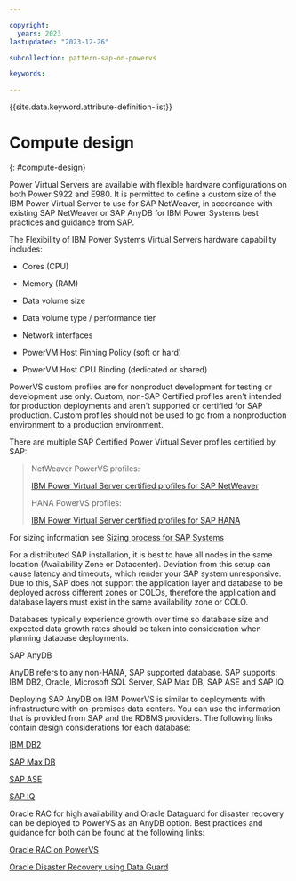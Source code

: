 ```yaml
---

copyright:
  years: 2023
lastupdated: "2023-12-26"

subcollection: pattern-sap-on-powervs

keywords:

---
```


{{site.data.keyword.attribute-definition-list}}

# Compute design
{: #compute-design}

Power Virtual Servers are available with flexible hardware
configurations on both Power S922 and E980. It is permitted to define a
custom size of the IBM Power Virtual Server to use for SAP NetWeaver, in
accordance with existing SAP NetWeaver or SAP AnyDB for IBM Power
Systems best practices and guidance from SAP.

The Flexibility of IBM Power Systems Virtual Servers hardware capability
includes:

-   Cores (CPU)

-   Memory (RAM)

-   Data volume size

-   Data volume type / performance tier

-   Network interfaces

-   PowerVM Host Pinning Policy (soft or hard)

-   PowerVM Host CPU Binding (dedicated or shared)

PowerVS custom profiles are for nonproduct development for testing or
development use only. Custom, non-SAP Certified profiles aren\'t
intended for production deployments and aren\'t supported or certified
for SAP production. Custom profiles should not be used to go from a
nonproduction environment to a production environment.

There are multiple SAP Certified Power Virtual Sever profiles certified
by SAP:

> NetWeaver PowerVS profiles:
>
> [IBM Power Virtual Server certified profiles for SAP
> NetWeaver](https://cloud.ibm.com/docs/sap?topic=sap-nw-iaas-offerings-profiles-power-vs)
>
> HANA PowerVS profiles:
>
> [IBM Power Virtual Server certified profiles for SAP
> HANA](https://cloud.ibm.com/docs/sap?topic=sap-hana-iaas-offerings-profiles-power-vs)

For sizing information see [Sizing process for SAP
Systems](https://cloud.ibm.com/docs/sap?topic=sap-sizing&interface=ui)

For a distributed SAP installation, it is best to have all nodes in the
same location (Availability Zone or Datacenter). Deviation from this
setup can cause latency and timeouts, which render your SAP system
unresponsive. Due to this, SAP does not support the application layer
and database to be deployed across different zones or COLOs, therefore
the application and database layers must exist in the same availability
zone or COLO.

Databases typically experience growth over time so database size and
expected data growth rates should be taken into consideration when
planning database deployments.

SAP AnyDB

AnyDB refers to any non-HANA, SAP supported database. SAP supports: IBM
DB2, Oracle, Microsoft SQL Server, SAP Max DB, SAP ASE and SAP IQ.

Deploying SAP AnyDB on IBM PowerVS is similar to deployments with
infrastructure with on-premises data centers. You can use the
information that is provided from SAP and the RDBMS providers. The
following links contain design considerations for each database:

[IBM DB2](https://cloud.ibm.com/docs/sap?topic=sap-anydb-ibm-db2)

[SAP Max DB](https://cloud.ibm.com/docs/sap?topic=sap-anydb-sap-maxdb)

[SAP ASE](https://cloud.ibm.com/docs/sap?topic=sap-anydb-sap-ase)

[SAP IQ](https://cloud.ibm.com/docs/sap?topic=sap-anydb-sap-iq)

Oracle RAC for high availability and Oracle Dataguard for disaster
recovery can be deployed to PowerVS as an AnyDB option. Best practices
and guidance for both can be found at the following links:

[Oracle RAC on
PowerVS](https://cloud.ibm.com/docs/pattern-oracle-rac-on-powervs?topic=pattern-oracle-rac-on-powervs-overview)

[Oracle Disaster Recovery using Data
Guard](https://cloud.ibm.com/docs/pattern-oracle-disaster-recovery-on-powervs?topic=pattern-oracle-disaster-recovery-on-powervs-Oracle-dr-ibm-pvs#oracle-data-guard)
